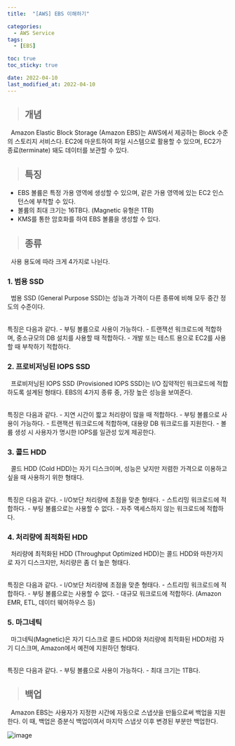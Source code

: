 ```yaml
---
title:  "[AWS] EBS 이해하기"

categories:
  - AWS Service
tags:
  - [EBS]

toc: true
toc_sticky: true

date: 2022-04-10
last_modified_at: 2022-04-10
---
```


> ## 개념

&nbsp; Amazon Elastic Block Storage (Amazon EBS)는 AWS에서 제공하는 Block 수준의 스토리지 서비스다. EC2에 마운트하여 파일 시스템으로 활용할 수 있으며, EC2가 종료(terminate) 돼도 데이터를 보관할 수 있다.

> ## 특징

- EBS 볼륨은 특정 가용 영역에 생성할 수 있으며, 같은 가용 영역에 있는 EC2 인스턴스에 부착할 수 있다.
- 볼륨의 최대 크기는 16TB다. (Magnetic 유형은 1TB)
- KMS를 통한 암호화를 하여 EBS 볼륨을 생성할 수 있다.

> ## 종류

&nbsp; 사용 용도에 따라 크게 4가지로 나뉜다.

### 1. 범용 SSD

&nbsp; 범용 SSD (General Purpose SSD)는 성능과 가격이 다른 종류에 비해 모두 중간 정도의 수준이다.

<br>
특징은 다음과 같다.
- 부팅 볼륨으로 사용이 가능하다.
- 트랜잭션 워크로드에 적합하며, 중소규모의 DB 설치를 사용할 때 적합하다.
- 개발 또는 테스트 용으로 EC2를 사용할 때 부착하기 적합하다.


### 2. 프로비저닝된 IOPS SSD

&nbsp; 프로비저닝된 IOPS SSD (Provisioned IOPS SSD)는 I/O 집약적인 워크로드에 적합하도록 설계된 형태다. EBS의 4가지 종류 중, 가장 높은 성능을 보여준다.

<br>
특징은 다음과 같다.
- 지연 시간이 짧고 처리량이 많을 때 적합하다.
- 부팅 볼륨으로 사용이 가능하다.
- 트랜잭션 워크로드에 적합하며, 대용량 DB 워크로드를 지원한다.
- 볼륨 생성 시 사용자가 명시한 IOPS를 일관성 있게 제공한다.

### 3. 콜드 HDD

&nbsp; 콜드 HDD (Cold HDD)는 자기 디스크이며, 성능은 낮지만 저렴한 가격으로 이용하고 싶을 때 사용하기 위한 형태다.

<br>
특징은 다음과 같다.
- I/O보단 처리량에 초점을 맞춘 형태다.
- 스트리밍 워크로드에 적합하다.
- 부팅 볼륨으로는 사용할 수 없다.
- 자주 액세스하지 않는 워크로드에 적합하다.

### 4. 처리량에 최적화된 HDD

&nbsp; 처리량에 최적화된 HDD (Throughput Optimized HDD)는 콜드 HDD와 마찬가지로 자기 디스크지만, 처리량은 좀 더 높은 형태다.

<br>
특징은 다음과 같다.
- I/O보단 처리량에 초점을 맞춘 형태다.
- 스트리밍 워크로드에 적합하다.
- 부팅 볼륨으로는 사용할 수 없다.
- 대규모 워크로드에 적합하다. (Amazon EMR, ETL, 데이터 웨어하우스 등)

### 5. 마그네틱

&nbsp; 마그네틱(Magnetic)은 자기 디스크로 콜드 HDD와 처리량에 최적화된 HDD처럼 자기 디스크며, Amazon에서 예전에 지원하던 형태다.

<br>
특징은 다음과 같다.
- 부팅 볼륨으로 사용이 가능하다.
- 최대 크기는 1TB다.

> ## 백업

&nbsp; Amazon EBS는 사용자가 지정한 시간에 자동으로 스냅샷을 만듦으로써 백업을 지원한다. 이 때, 백업은 증분식 백업이여서 마지막 스냅샷 이후 변경된 부분만 백업한다.

![image](https://user-images.githubusercontent.com/49023663/162612667-7e1ba887-4e93-4255-b507-e75c395d60eb.png)
